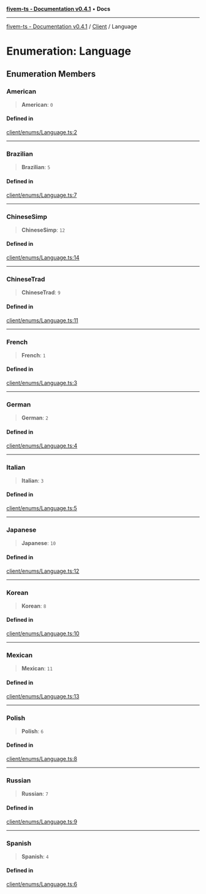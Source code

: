 [**fivem-ts - Documentation v0.4.1**](../../../README.md) • **Docs**

***

[fivem-ts - Documentation v0.4.1](../../../README.md) / [Client](../README.md) / Language

# Enumeration: Language

## Enumeration Members

### American

> **American**: `0`

#### Defined in

[client/enums/Language.ts:2](https://github.com/Purpose-Dev/fivem-ts/blob/main/src/client/enums/Language.ts#L2)

***

### Brazilian

> **Brazilian**: `5`

#### Defined in

[client/enums/Language.ts:7](https://github.com/Purpose-Dev/fivem-ts/blob/main/src/client/enums/Language.ts#L7)

***

### ChineseSimp

> **ChineseSimp**: `12`

#### Defined in

[client/enums/Language.ts:14](https://github.com/Purpose-Dev/fivem-ts/blob/main/src/client/enums/Language.ts#L14)

***

### ChineseTrad

> **ChineseTrad**: `9`

#### Defined in

[client/enums/Language.ts:11](https://github.com/Purpose-Dev/fivem-ts/blob/main/src/client/enums/Language.ts#L11)

***

### French

> **French**: `1`

#### Defined in

[client/enums/Language.ts:3](https://github.com/Purpose-Dev/fivem-ts/blob/main/src/client/enums/Language.ts#L3)

***

### German

> **German**: `2`

#### Defined in

[client/enums/Language.ts:4](https://github.com/Purpose-Dev/fivem-ts/blob/main/src/client/enums/Language.ts#L4)

***

### Italian

> **Italian**: `3`

#### Defined in

[client/enums/Language.ts:5](https://github.com/Purpose-Dev/fivem-ts/blob/main/src/client/enums/Language.ts#L5)

***

### Japanese

> **Japanese**: `10`

#### Defined in

[client/enums/Language.ts:12](https://github.com/Purpose-Dev/fivem-ts/blob/main/src/client/enums/Language.ts#L12)

***

### Korean

> **Korean**: `8`

#### Defined in

[client/enums/Language.ts:10](https://github.com/Purpose-Dev/fivem-ts/blob/main/src/client/enums/Language.ts#L10)

***

### Mexican

> **Mexican**: `11`

#### Defined in

[client/enums/Language.ts:13](https://github.com/Purpose-Dev/fivem-ts/blob/main/src/client/enums/Language.ts#L13)

***

### Polish

> **Polish**: `6`

#### Defined in

[client/enums/Language.ts:8](https://github.com/Purpose-Dev/fivem-ts/blob/main/src/client/enums/Language.ts#L8)

***

### Russian

> **Russian**: `7`

#### Defined in

[client/enums/Language.ts:9](https://github.com/Purpose-Dev/fivem-ts/blob/main/src/client/enums/Language.ts#L9)

***

### Spanish

> **Spanish**: `4`

#### Defined in

[client/enums/Language.ts:6](https://github.com/Purpose-Dev/fivem-ts/blob/main/src/client/enums/Language.ts#L6)
